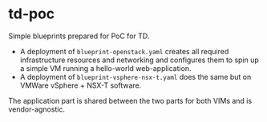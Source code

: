 # td-poc

Simple blueprints prepared for PoC for TD. 

- A deployment of `blueprint-openstack.yaml` creates all required infrastructure resources and networking and configures them to spin up a simple VM running a hello-world web-application.
- A deployment of `blueprint-vsphere-nsx-t.yaml` does the same but on VMWare vSphere + NSX-T software.

The application part is shared between the two parts for both VIMs and is vendor-agnostic.
